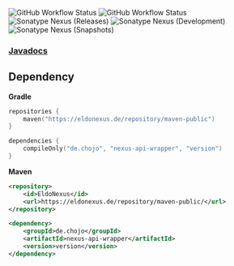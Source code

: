 ![GitHub Workflow Status](https://img.shields.io/github/actions/workflow/status/rainbowdashlabs/nexus-api-wrapper/verify.yml?branch=master&style=for-the-badge&label=Building)
![GitHub Workflow Status](https://img.shields.io/github/actions/workflow/status/rainbowdashlabs/nexus-api-wrapper/publish_to_nexus.yml?branch=master&style=for-the-badge&label=Publishing) \
![Sonatype Nexus (Releases)](https://img.shields.io/nexus/maven-releases/de.chojo/nexus-api-wrapper?label=Release&logo=Release&server=https%3A%2F%2Feldonexus.de&style=for-the-badge)
![Sonatype Nexus (Development)](https://img.shields.io/nexus/maven-dev/de.chojo/nexus-api-wrapper?label=DEV&logo=Release&server=https%3A%2F%2Feldonexus.de&style=for-the-badge)
![Sonatype Nexus (Snapshots)](https://img.shields.io/nexus/s/de.chojo/nexus-api-wrapper?color=orange&label=Snapshot&server=https%3A%2F%2Feldonexus.de&style=for-the-badge)

### [Javadocs](https://rainbowdashlabs.github.io/nexus-api-wrapper/)

## Dependency

**Gradle**

``` kotlin
repositories {
    maven("https://eldonexus.de/repository/maven-public")
}

dependencies {
    compileOnly("de.chojo", "nexus-api-wrapper", "version")
}
```

**Maven**

``` xml
<repository>
    <id>EldoNexus</id>
    <url>https://eldonexus.de/repository/maven-public/</url>
</repository>

<dependency>
    <groupId>de.chojo</groupId>
    <artifactId>nexus-api-wrapper</artifactId>
    <version>version</version>
</dependency>
```
